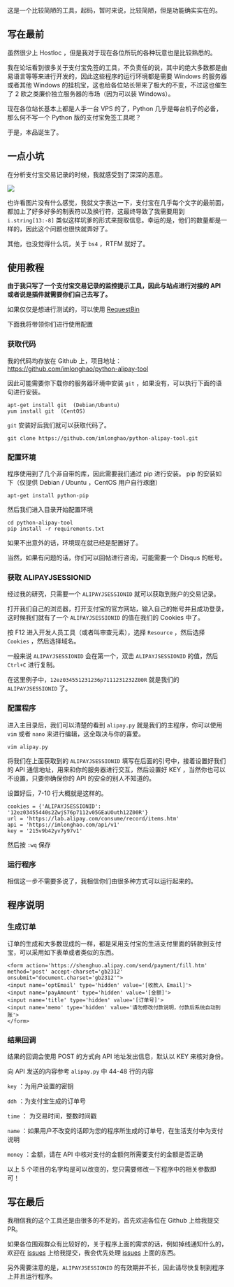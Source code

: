 <!--
Python 支付宝免签工具发布
这是一个比较简陋的工具，起码，暂时来说，比较简陋，但是功能确实实在的。
14976814976896265542
-->

这是一个比较简陋的工具，起码，暂时来说，比较简陋，但是功能确实实在的。

## 写在最前

虽然很少上 Hostloc ，但是我对于现在各位所玩的各种玩意也是比较熟悉的。

我在论坛看到很多关于支付宝免签的工具，不负责任的说，其中的绝大多数都是由易语言等等来进行开发的，因此这些程序的运行环境都是需要 Windows 的服务器或者其他 Windows 的挂机宝，这也给各位站长带来了极大的不变，不过这也催生了 2 欧之类廉价独立服务器的市场（因为可以装 Windows）。

现在各位站长基本上都是人手一台 VPS 的了，Python 几乎是每台机子的必备，那么何不写一个 Python 版的支付宝免签工具呢？

于是，本品诞生了。

## 一点小坑

在分析支付宝交易记录的时候，我就感受到了深深的恶意。

![](https://imlonghao.b-cdn.net/files/24/5bbb454c29a1f.jpg)

也许看图片没有什么感觉，我就文字表达一下，支付宝在几乎每个文字的最前面，都加上了好多好多的制表符以及换行符，这最终导致了我需要用到 `i.string[13:-8]` 类似这样坑爹的形式来提取信息。幸运的是，他们的数量都是一样的，因此这个问题也很快就弄好了。

其他，也没觉得什么坑，关于 `bs4` ，RTFM 就好了。

## 使用教程

**由于我只写了一个支付宝交易记录的监控提示工具，因此与站点进行对接的 API 或者说是插件就需要你们自己去写了。**

如果仅仅是想进行测试的，可以使用 [RequestBin](https://requestb.in/)

下面我将带领你们进行使用配置

### 获取代码

我的代码均存放在 Github 上，项目地址：https://github.com/imlonghao/python-alipay-tool

因此可能需要你下载你的服务器环境中安装 `git` ，如果没有，可以执行下面的语句进行安装。

```
apt-get install git  (Debian/Ubuntu)
yum install git  (CentOS)
```

`git` 安装好后我们就可以获取代码了。

```
git clone https://github.com/imlonghao/python-alipay-tool.git
```

### 配置环境

程序使用到了几个非自带的库，因此需要我们通过 pip 进行安装。 pip 的安装如下（仅提供 Debian / Ubuntu ，CentOS 用户自行琢磨）

```
apt-get install python-pip
```

然后我们进入目录开始配置环境

```
cd python-alipay-tool
pip install -r requirements.txt
```

如果不出意外的话，环境现在就已经是配置好了。

当然，如果有问题的话，你们可以回帖进行咨询，可能需要一个 Disqus 的帐号。

### 获取 ALIPAYJSESSIONID

经过我的研究，只需要一个 `ALIPAYJSESSIONID` 就可以获取到账户的交易记录。

打开我们自己的浏览器，打开支付宝的官方网站，输入自己的帐号并且成功登录，这时候我们就有了一个 `ALIPAYJSESSIONID` 的值在我们的 Cookies 中了。

按 F12 进入开发人员工具（或者叫审查元素），选择 `Resource` ，然后选择 `Cookies` ，然后选择域名。

一般来说 `ALIPAYJSESSIONID` 会在第一个，双击 `ALIPAYJSESSIONID` 的值，然后 `Ctrl+C` 进行复制。

在这里例子中，`12ez034551231236p7111231232Z00R` 就是我们的 `ALIPAYJSESSIONID` 了。

### 配置程序

进入主目录后，我们可以清楚的看到 `alipay.py` 就是我们的主程序，你可以使用 `vim` 或者 `nano` 来进行编辑，这全取决与你的喜爱。

```
vim alipay.py
```

将我们在上面获取到的 `ALIPAYJSESSIONID` 填写在后面的引号中，接着设置好我们的 API 通信地址，用来和你的服务器进行交互，然后设置好 KEY ，当然你也可以不设置，只要你确保你的 API 的安全的别人不知道的。

设置好后，7-10 行大概就是这样的。

```
cookies = {'ALIPAYJSESSIONID': '12ez03455440s2ZwjS76p7112v05GEaUOuth12Z00R'}
url = 'https://lab.alipay.com/consume/record/items.htm'
api = 'https://imlonghao.com/api/v1'
key = '215v9b42yv7y97v1'
```

然后按 `:wq` 保存

### 运行程序

相信这一步不需要多说了，我相信你们由很多种方式可以运行起来的。

## 程序说明

### 生成订单

订单的生成和大多数现成的一样，都是采用支付宝的生活支付里面的转款到支付宝，可以采用如下表单或者类似的东西。

```
<form action='https://shenghuo.alipay.com/send/payment/fill.htm' method='post' accept-charset='gb2312' onsubmit="document.charset='gb2312'">
<input name='optEmail' type='hidden' value='[收款人 Email]'>
<input name='payAmount' type='hidden' value='[金额]'>
<input name='title' type='hidden' value='[订单号]'>
<input name='memo' type='hidden' value='请勿修改付款说明，付款后系统自动到账'>
</form>
```

### 结果回调

结果的回调会使用 POST 的方式向 API 地址发出信息，默认以 KEY 来核对身份。

向 API 发送的内容参考 `alipay.py` 中 44-48 行的内容

`key` ：为用户设置的密钥

`ddh` ：为支付宝生成的订单号

`time` ： 为交易时间，整数时间戳

`name` ：如果用户不改变的话即为您的程序所生成的订单号，在生活支付中为支付说明

`money` ：金额，请在 API 中核对支付的金额何所需要支付的金额是否正确

以上 5 个项目的名字均是可以改变的，您只需要修改一下程序中的相关参数即可！

## 写在最后

我相信我的这个工具还是由很多的不足的，首先欢迎各位在 Github 上给我提交 PR。

如果各位围观群众有比较好的，关于程序上面的需求的话，例如掉线通知什么的，欢迎在 [issues](https://github.com/imlonghao/python-alipay-tool/issues) 上给我提交，我会优先处理 [issues](https://github.com/imlonghao/python-alipay-tool/issues) 上面的东西。

另外需要注意的是，`ALIPAYJSESSIONID` 的有效期并不长，因此请尽快复制到程序上并且运行程序。
